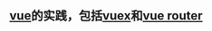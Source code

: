 ## [vue](https://cn.vuejs.org/)的实践，包括[vuex](https://vuex.vuejs.org/zh/)和[vue router](https://router.vuejs.org/zh/guide/)